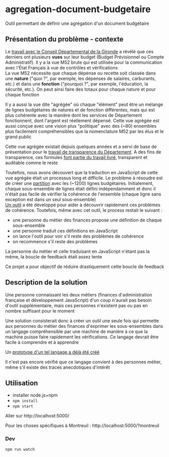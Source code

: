 # agregation-document-budgetaire

Outil permettant de définir une agrégation d'un document budgétaire

## Présentation du problème - contexte

Le [travail avec le Conseil Départemental de la Gironde](https://github.com/datalocale/dataviz-finances-gironde/) a révélé que ces derniers ont plusieurs **vues** sur leur budget (Budget Prévisionnel ou Compte Administratif). Il y a la vue M52 brute qui est utilisée pour la communication avec l'État Français à vue de contrôles et vérifications\
La vue M52 nécessite que chaque dépense ou recette soit classée dans une **nature** ("quoi ?", par exemple, les dépenses de salaires, carburants, etc.) et dans une **fonction** ("pourquoi ?", par exemple, l'éducation, la sécurité, etc.). On peut ainsi faire des totaux pour chaque nature et pour chaque fonction

Il y a aussi la vue dite "agrégée" où chaque "élément" peut être un mélange de lignes budgétaires de natures et de fonction différentes, mais qui est plus cohérente avec la manière dont les services de Département fonctionnent, dont l'argent est réellement dépensé. Cette vue agrégée est aussi conçue avec une vision plus "politique" avec des (~80) ensembles plus facilement compréhensibles que la nomenclature M52 par les élus et le grand public

Cette vue agrégée existait depuis quelques années et a servi de base de présentation pour le [travail de transparence du Département](https://www.gironde.fr/un-budget-au-service-des-solidarites-humaine-et-territoriale). A des fins de transparence, ces formules [font partie du travail livré](https://github.com/datalocale/dataviz-finances-gironde/blob/master/src/shared/js/finance/m52ToAggregated.js), transparent et auditable comme le reste

Toutefois, nous avons découvert que la traduction en JavaScript de cette vue agrégée était un processus long et difficile. Le problème à résoudre est de créer une [partition](https://fr.wikipedia.org/wiki/Partition_d%27un_ensemble) avec les (~1200) lignes budgétaires. Initialement, chaque sous-ensemble de lignes était défini indépendamment et donc il n'était pas facile de vérifier la cohérence de l'ensemble (chaque ligne sans exception est dans un seul sous-ensemble)\
[Un outil](https://datalocale.github.io/dataviz-finances-gironde/) a été développé pour aider à découvrir rapidement ces problèmes de cohérence. Toutefois, même avec cet outil, le process restait le suivant : 
- une personne du métier des finances propose une définition de chaque sous-ensemble
- une personne traduit ces définitions en JavaScript
- on lance l'outil pour voir s'il reste des problèmes de cohérence
- on recommence s'il reste des problèmes

La personne du métier et celle traduisant en JavaScript n'étant pas la même, la boucle de feedback était assez lente

Ce projet a pour objectif de réduire drastiquement cette boucle de feedback


## Description de la solution

Une personne connaissant les deux métiers (finances d'administration française et développement JavaScript) d'un coup n'aurait pas besoin d'outil supplémentaire, mais ces personnes n'existent pas ou pas en nombre suffisant pour le moment

Une solution consisterait donc à créer un outil une seule fois qui permette aux personnes du métier des finances d'exprimer les sous-ensembles dans un langage compréhensible par une machine de manière à ce que la machine puisse faire rapidement les vérifications. Ce langage devrait être facile à comprendre et à apprendre

Un [prototype d'un tel langage a déjà été créé](https://davidbruant.github.io/formule-doc-budg/index.html)

Il n'est pas encore vérifié que ce langage convient à des personnes métier, même s'il existe des traces anecdotiques d'intérêt


## Utilisation

- installer node.js+npm
- `npm install`
- `npm start`

Aller sur http://localhost:5000/

Pour les choses spécifiques à Montreuil : http://localhost:5000/?montreuil


### Dev

`npm run watch`



